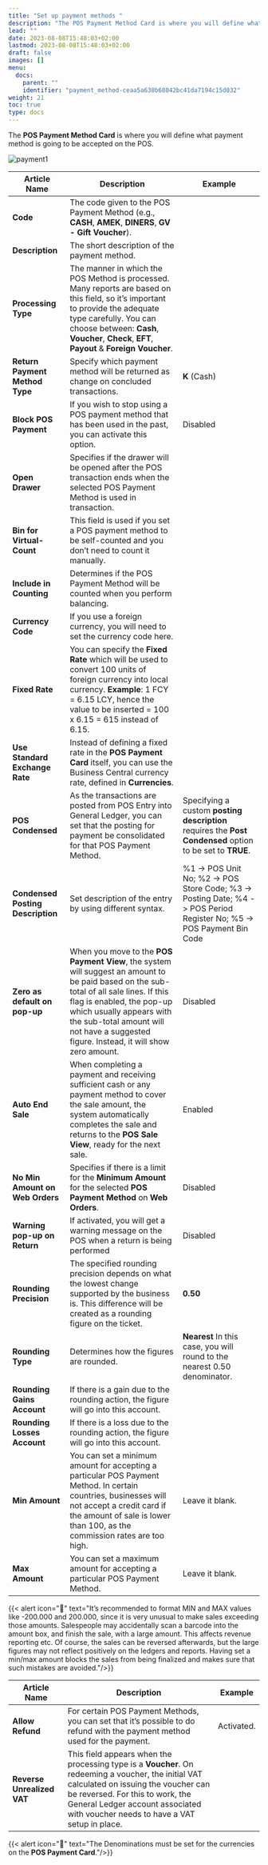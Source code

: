 ```yaml
---
title: "Set up payment methods "
description: "The POS Payment Method Card is where you will define what payment method is going to be accepted on the POS.  "
lead: ""
date: 2023-08-08T15:48:03+02:00
lastmod: 2023-08-08T15:48:03+02:00
draft: false
images: []
menu:
  docs:
    parent: ""
    identifier: "payment_method-ceaa5a638b68042bc41da7194c15d032"
weight: 21
toc: true
type: docs
---
```

The **POS Payment Method Card** is where you will define what payment method is going to be accepted on the POS.  

![payment1](payment1.PNG)

| Article Name      | Description | Example  |
| ----------- | ----------- | ----------- |
| **Code** | The code given to the POS Payment Method (e.g., **CASH**, **AMEK**, **DINERS**, **GV - Gift Voucher**). | |
| **Description** | The short description of the payment method.  |  |
| **Processing Type** | The manner in which the POS Method is processed. Many reports are based on this field, so it’s important to provide the adequate type carefully. You can choose between: **Cash**, **Voucher**, **Check**, **EFT**, **Payout** & **Foreign Voucher**. |   |
| **Return Payment Method Type** | Specify which payment method will be returned as change on concluded transactions.  | **K** (Cash) | 
| **Block POS Payment** | If you wish to stop using a POS payment method that has been used in the past, you can activate this option. | Disabled |
| **Open Drawer** | Specifies if the drawer will be opened after the POS transaction ends when the selected POS Payment Method is used in transaction.  | |
| **Bin for Virtual-Count** | This field is used if you set a POS payment method to be self-counted and you don’t need to count it manually.  |  |
| **Include in Counting** | Determines if the POS Payment Method will be counted when you perform balancing.  |  |
| **Currency Code** | If you use a foreign currency, you will need to set the currency code here. |  |
| **Fixed Rate** | You can specify the **Fixed Rate** which will be used to convert 100 units of foreign currency into local currency. **Example**: 1 FCY = 6.15 LCY, hence the value to be inserted = 100 x 6.15 = 615 instead of 6.15. |  |
| **Use Standard Exchange Rate** | Instead of defining a fixed rate in the **POS Payment Card** itself, you can use the Business Central currency rate, defined in **Currencies**. |
| **POS Condensed** | As the transactions are posted from POS Entry into General Ledger, you can set that the posting for payment be consolidated for that POS Payment Method.  | Specifying a custom **posting description** requires the **Post Condensed** option to be set to **TRUE**.   |
| **Condensed Posting Description** | Set description of the entry by using different syntax. | %1 -> POS Unit No; %2 -> POS Store Code; %3 -> Posting Date; %4 -> POS Period Register No; %5 -> POS Payment Bin Code |
| **Zero as default on pop-up** | When you move to the **POS Payment View**, the system will suggest an amount to be paid based on the sub-total of all sale lines. If this flag is enabled, the pop-up which usually appears with the sub-total amount will not have a suggested figure. Instead, it will show zero amount. | Disabled |
| **Auto End Sale** | When completing a payment and receiving sufficient cash or any payment method to cover the sale amount, the system automatically completes the sale and returns to the **POS Sale View**, ready for the next sale.  | Enabled |
| **No Min Amount on Web Orders** | Specifies if there is a limit for the **Minimum Amount** for the selected **POS Payment Method** on **Web Orders**. | Disabled |
| **Warning pop-up on Return** | If activated, you will get a warning message on the POS when a return is being performed | Disabled |
| **Rounding Precision** | The specified rounding precision depends on what the lowest change supported by the business is. This difference will be created as a rounding figure on the ticket. | **0.50** |
| **Rounding Type** | Determines how the figures are rounded.  | **Nearest** In this case, you will round to the nearest 0.50 denominator. |
| **Rounding Gains Account** | If there is a gain due to the rounding action, the figure will go into this account. |  |
| **Rounding Losses Account** | If there is a loss due to the rounding action, the figure will go into this account. |  |
| **Min Amount** | You can set a minimum amount for accepting a particular POS Payment Method. In certain countries, businesses will not accept a credit card if the amount of sale is lower than 100, as the commission rates are too high.    | Leave it blank. |
| **Max Amount** | You can set a maximum amount for accepting a particular POS Payment Method.  | Leave it blank. | 

{{< alert icon="📝" text="It’s recommended to format MIN and MAX values like -200.000 and 200.000, since it is very unusual to make sales exceeding those amounts. Salespeople may accidentally scan a barcode into the amount box, and finish the sale, with a large amount. This affects revenue reporting etc. Of course, the sales can be reversed afterwards, but the large figures may not reflect positively on the ledgers and reports.  Having set a min/max amount blocks the sales from being finalized and makes sure that such mistakes are avoided."/>}}

| Article Name      | Description | Example  |
| ----------- | ----------- | ----------- |
| **Allow Refund** | For certain POS Payment Methods, you can set that it’s possible to do refund with the payment method used for the payment. | Activated. | 
| **Reverse Unrealized VAT** | This field appears when the processing type is a **Voucher**. On redeeming a voucher, the initial VAT calculated on issuing the voucher can be reversed. For this to work, the General Ledger account associated with voucher needs to have a VAT setup in place.  | |

{{< alert icon="📝" text="The Denominations must be set for the currencies on the <b>POS Payment Card</b>."/>}}